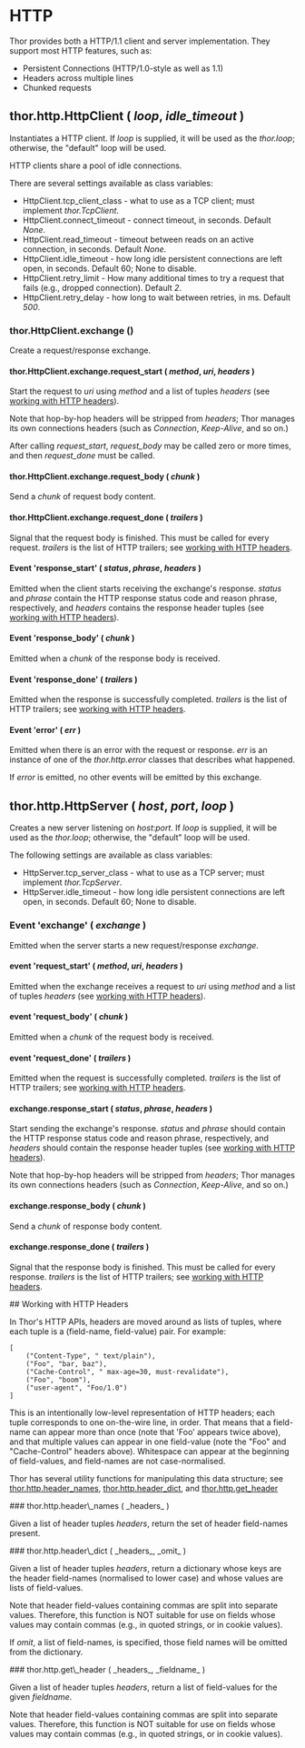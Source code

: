# HTTP

Thor provides both a HTTP/1.1 client and server implementation. They support most HTTP features, such as:

* Persistent Connections (HTTP/1.0-style as well as 1.1)
* Headers across multiple lines
* Chunked requests


## thor.http.HttpClient ( _loop_, _idle_timeout_ )

Instantiates a HTTP client. If _loop_ is supplied, it will be used as the *thor.loop*; otherwise, the "default" loop will be used.

HTTP clients share a pool of idle connections.

There are several settings available as class variables:

* HttpClient.tcp_client_class - what to use as a TCP client; must implement *thor.TcpClient*.
* HttpClient.connect_timeout - connect timeout, in seconds. Default _None_.
* HttpClient.read_timeout - timeout between reads on an active connection, in seconds. Default _None_.
* HttpClient.idle_timeout - how long idle persistent connections are left open, in seconds. Default 60; None to disable.
* HttpClient.retry_limit - How many additional times to try a request that fails (e.g., dropped connection). Default _2_.
* HttpClient.retry_delay - how long to wait between retries, in ms. Default _500_.


### thor.HttpClient.exchange ()

Create a request/response exchange.


#### thor.HttpClient.exchange.request\_start ( _method_, _uri_, _headers_ )

Start the request to _uri_ using _method_ and a list of tuples _headers_ (see [working with HTTP headers](#headers)).

Note that hop-by-hop headers will be stripped from _headers_; Thor manages its own connections headers (such as _Connection_, _Keep-Alive_, and so on.)

After calling *request_start*, *request_body* may be called zero or more times, and then *request_done* must be called.

#### thor.HttpClient.exchange.request\_body ( _chunk_ ) 

Send a _chunk_ of request body content.


#### thor.HttpClient.exchange.request\_done ( _trailers_ )

Signal that the request body is finished. This must be called for every request. _trailers_ is the list of HTTP trailers; see [working with HTTP headers](#headers).


#### Event 'response\_start' ( _status_, _phrase_, _headers_ )

Emitted when the client starts receiving the exchange's response. _status_ and _phrase_ contain the HTTP response status code and reason phrase, respectively, and _headers_ contains the response header tuples (see [working with HTTP headers](#headers)).


#### Event 'response\_body' ( _chunk_ )

Emitted when a _chunk_ of the response body is received.


#### Event 'response\_done' ( _trailers_ )

Emitted when the response is successfully completed. _trailers_ is the list
of HTTP trailers; see [working with HTTP headers](#headers).


#### Event 'error' ( _err_ )

Emitted when there is an error with the request or response. _err_ is an instance of one of the *thor.http.error* classes that describes what happened.

If *error* is emitted, no other events will be emitted by this exchange.



## thor.http.HttpServer ( _host_, _port_, _loop_ )

Creates a new server listening on _host_:_port_. If _loop_ is supplied, it will be used as the *thor.loop*; otherwise, the "default" loop will be used. 

The following settings are available as class variables:

* HttpServer.tcp_server_class - what to use as a TCP server; must implement *thor.TcpServer*.
* HttpServer.idle_timeout - how long idle persistent connections are left open, in seconds. Default 60; None to disable.


### Event 'exchange' ( _exchange_ )

Emitted when the server starts a new request/response _exchange_.


#### event 'request\_start' ( _method_, _uri_, _headers_ )

Emitted when the exchange receives a request to _uri_ using _method_ and a list of tuples _headers_ (see [working with HTTP headers](#headers)).


#### event 'request\_body' ( _chunk_ )

Emitted when a _chunk_ of the request body is received.


#### event 'request\_done' ( _trailers_ )

Emitted when the request is successfully completed. _trailers_ is the list of HTTP trailers; see [working with HTTP headers](#headers).


#### exchange.response\_start ( _status_, _phrase_, _headers_ )

Start sending the exchange's response. _status_ and _phrase_ should contain the HTTP response status code and reason phrase, respectively, and _headers_ should contain the response header tuples (see [working with HTTP headers](#headers)).

Note that hop-by-hop headers will be stripped from _headers_; Thor manages its own connections headers (such as _Connection_, _Keep-Alive_, and so on.)


#### exchange.response\_body ( _chunk_ )

Send a _chunk_ of response body content.


#### exchange.response\_done ( _trailers_ )

Signal that the response body is finished. This must be called for every response. _trailers_ is the list of HTTP trailers; see [working with HTTP headers](#headers).


<span id="headers"/>
## Working with HTTP Headers 

In Thor's HTTP APIs, headers are moved around as lists of tuples, where each tuple is a (field-name, field-value) pair. For example:

    [
        ("Content-Type", " text/plain"),
        ("Foo", "bar, baz"),
        ("Cache-Control", " max-age=30, must-revalidate"),
        ("Foo", "boom"),
        ("user-agent", "Foo/1.0")
    ]

This is an intentionally low-level representation of HTTP headers; each tuple corresponds to one on-the-wire line, in order. That means that a field-name can appear more than once (note that 'Foo' appears twice above), and that multiple values can appear in one field-value (note the "Foo" and "Cache-Control" headers above). Whitespace can appear at the beginning of field-values, and field-names are not case-normalised.

Thor has several utility functions for manipulating this data structure; see [thor.http.header_names](#header_names), [thor.http.header_dict](#header_dict), and [thor.http.get_header](#get_header)


<span id="header_names"/>
### thor.http.header\_names ( _headers_ )

Given a list of header tuples _headers_, return the set of header field-names present.


<span id="header_dict"/>
### thor.http.header\_dict ( _headers_, _omit_ )

Given a list of header tuples _headers_, return a dictionary whose keys are the header field-names (normalised to lower case) and whose values are lists of field-values. 

Note that header field-values containing commas are split into separate values. Therefore, this function is NOT suitable for use on fields whose values may contain commas (e.g., in quoted strings, or in cookie values).

If _omit_, a list of field-names, is specified, those field names will be omitted from the dictionary.


<span id="get_header"/>
### thor.http.get\_header ( _headers_, _fieldname_ )

Given a list of header tuples _headers_, return a list of field-values for the given _fieldname_. 

Note that header field-values containing commas are split into separate values. Therefore, this function is NOT suitable for use on fields whose values may contain commas (e.g., in quoted strings, or in cookie values).


